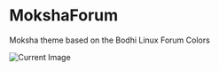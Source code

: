 # MokshaForum
Moksha theme based on the Bodhi Linux Forum Colors

![Current Image](http://i.imgur.com/lqkMpsH.png "Forum Theme")
